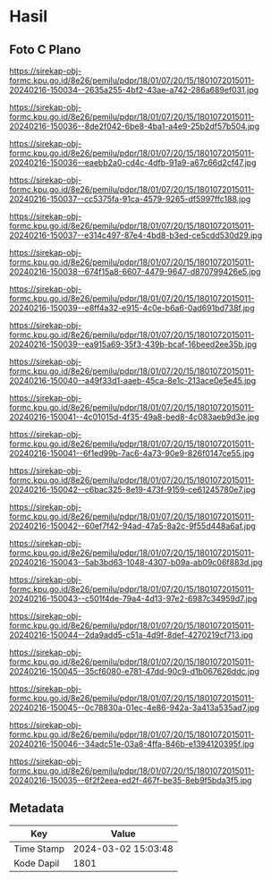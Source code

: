 # Hasil

## Foto C Plano

https://sirekap-obj-formc.kpu.go.id/8e26/pemilu/pdpr/18/01/07/20/15/1801072015011-20240216-150034--2635a255-4bf2-43ae-a742-286a689ef031.jpg

https://sirekap-obj-formc.kpu.go.id/8e26/pemilu/pdpr/18/01/07/20/15/1801072015011-20240216-150036--8de2f042-6be8-4ba1-a4e9-25b2df57b504.jpg

https://sirekap-obj-formc.kpu.go.id/8e26/pemilu/pdpr/18/01/07/20/15/1801072015011-20240216-150036--eaebb2a0-cd4c-4dfb-91a9-a67c66d2cf47.jpg

https://sirekap-obj-formc.kpu.go.id/8e26/pemilu/pdpr/18/01/07/20/15/1801072015011-20240216-150037--cc5375fa-91ca-4579-9265-df5997ffc188.jpg

https://sirekap-obj-formc.kpu.go.id/8e26/pemilu/pdpr/18/01/07/20/15/1801072015011-20240216-150037--e314c497-87e4-4bd8-b3ed-ce5cdd530d29.jpg

https://sirekap-obj-formc.kpu.go.id/8e26/pemilu/pdpr/18/01/07/20/15/1801072015011-20240216-150038--674f15a8-6607-4479-9647-d870799426e5.jpg

https://sirekap-obj-formc.kpu.go.id/8e26/pemilu/pdpr/18/01/07/20/15/1801072015011-20240216-150039--e8ff4a32-e915-4c0e-b6a6-0ad691bd738f.jpg

https://sirekap-obj-formc.kpu.go.id/8e26/pemilu/pdpr/18/01/07/20/15/1801072015011-20240216-150039--ea915a69-35f3-439b-bcaf-16beed2ee35b.jpg

https://sirekap-obj-formc.kpu.go.id/8e26/pemilu/pdpr/18/01/07/20/15/1801072015011-20240216-150040--a49f33d1-aaeb-45ca-8e1c-213ace0e5e45.jpg

https://sirekap-obj-formc.kpu.go.id/8e26/pemilu/pdpr/18/01/07/20/15/1801072015011-20240216-150041--4c01015d-4f35-49a8-bed8-4c083aeb9d3e.jpg

https://sirekap-obj-formc.kpu.go.id/8e26/pemilu/pdpr/18/01/07/20/15/1801072015011-20240216-150041--6f1ed99b-7ac6-4a73-90e9-826f0147ce55.jpg

https://sirekap-obj-formc.kpu.go.id/8e26/pemilu/pdpr/18/01/07/20/15/1801072015011-20240216-150042--c6bac325-8e19-473f-9159-ce61245780e7.jpg

https://sirekap-obj-formc.kpu.go.id/8e26/pemilu/pdpr/18/01/07/20/15/1801072015011-20240216-150042--60ef7f42-94ad-47a5-8a2c-9f55d448a6af.jpg

https://sirekap-obj-formc.kpu.go.id/8e26/pemilu/pdpr/18/01/07/20/15/1801072015011-20240216-150043--5ab3bd63-1048-4307-b09a-ab09c06f883d.jpg

https://sirekap-obj-formc.kpu.go.id/8e26/pemilu/pdpr/18/01/07/20/15/1801072015011-20240216-150043--c501f4de-79a4-4d13-97e2-6987c34959d7.jpg

https://sirekap-obj-formc.kpu.go.id/8e26/pemilu/pdpr/18/01/07/20/15/1801072015011-20240216-150044--2da9add5-c51a-4d9f-8def-4270219cf713.jpg

https://sirekap-obj-formc.kpu.go.id/8e26/pemilu/pdpr/18/01/07/20/15/1801072015011-20240216-150045--35cf6080-e781-47dd-90c9-d1b067626ddc.jpg

https://sirekap-obj-formc.kpu.go.id/8e26/pemilu/pdpr/18/01/07/20/15/1801072015011-20240216-150045--0c78830a-01ec-4e86-942a-3a413a535ad7.jpg

https://sirekap-obj-formc.kpu.go.id/8e26/pemilu/pdpr/18/01/07/20/15/1801072015011-20240216-150046--34adc51e-03a8-4ffa-846b-e1394120395f.jpg

https://sirekap-obj-formc.kpu.go.id/8e26/pemilu/pdpr/18/01/07/20/15/1801072015011-20240216-150035--6f2f2eea-ed2f-467f-be35-8eb9f5bda3f5.jpg


## Metadata

| Key        | Value               |
| ---------- | ------------------- |
| Time Stamp | 2024-03-02 15:03:48 |
| Kode Dapil | 1801                |



